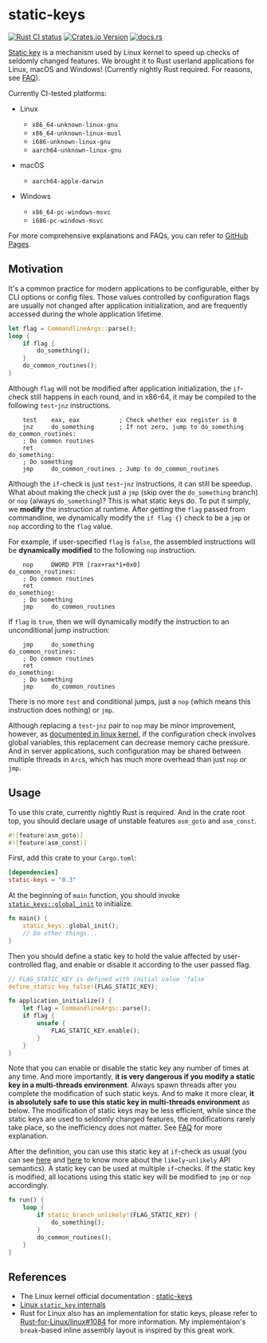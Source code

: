 # static-keys

[![Rust CI status](https://github.com/Evian-Zhang/static-keys/actions/workflows/ci.yml/badge.svg)](https://github.com/Evian-Zhang/static-keys/actions/workflows/ci.yml)
[![Crates.io Version](https://img.shields.io/crates/v/static-keys)](https://crates.io/crates/static-keys)
[![docs.rs](https://img.shields.io/docsrs/static-keys?logo=docs.rs)](https://docs.rs/static-keys)

[Static key](https://docs.kernel.org/staging/static-keys.html) is a mechanism used by Linux kernel to speed up checks of seldomly changed features. We brought it to Rust userland applications for Linux, macOS and Windows! (Currently nightly Rust required. For reasons, see [FAQ](https://evian-zhang.github.io/static-keys/FAQs.html#why-is-nightly-rust-required)).

Currently CI-tested platforms:

* Linux

    * `x86_64-unknown-linux-gnu`
    * `x86_64-unknown-linux-musl`
    * `i686-unknown-linux-gnu`
    * `aarch64-unknown-linux-gnu`
* macOS

    * `aarch64-apple-darwin`
* Windows

    * `x86_64-pc-windows-msvc`
    * `i686-pc-windows-msvc`

For more comprehensive explanations and FAQs, you can refer to [GitHub Pages](https://evian-zhang.github.io/static-keys/).

## Motivation

It's a common practice for modern applications to be configurable, either by CLI options or config files. Those values controlled by configuration flags are usually not changed after application initialization, and are frequently accessed during the whole application lifetime.

```rust
let flag = CommandlineArgs::parse();
loop {
    if flag {
        do_something();
    }
    do_common_routines();
}
```

Although `flag` will not be modified after application initialization, the `if`-check still happens in each round, and in x86-64, it may be compiled to the following `test`-`jnz` instructions.

```x86asm
    test    eax, eax           ; Check whether eax register is 0
    jnz     do_something       ; If not zero, jump to do_something
do_common_routines:
    ; Do common routines
    ret
do_something:
    ; Do something
    jmp     do_common_routines ; Jump to do_common_routines
```

Although the `if`-check is just `test`-`jnz` instructions, it can still be speedup. What about making the check just a `jmp` (skip over the `do_something` branch) or `nop` (always `do_something`)? This is what static keys do. To put it simply, we **modify** the instruction at runtime. After getting the `flag` passed from commandline, we dynamically modify the `if flag {}` check to be a `jmp` or `nop` according to the `flag` value.

For example, if user-specified `flag` is `false`, the assembled instructions will be **dynamically modified** to the following `nop` instruction.

```x86asm
    nop     DWORD PTR [rax+rax*1+0x0]
do_common_routines:
    ; Do common routines
    ret
do_something:
    ; Do something
    jmp     do_common_routines
```

If `flag` is `true`, then we will dynamically modify the instruction to an unconditional jump instruction:

```x86asm
    jmp     do_something
do_common_routines:
    ; Do common routines
    ret
do_something:
    ; Do something
    jmp     do_common_routines
```

There is no more `test` and conditional jumps, just a `nop` (which means this instruction does nothing) or `jmp`.

Although replacing a `test`-`jnz` pair to `nop` may be minor improvement, however, as [documented in linux kernel](https://docs.kernel.org/staging/static-keys.html#motivation), if the configuration check involves global variables, this replacement can decrease memory cache pressure. And in server applications, such configuration may be shared between multiple threads in `Arc`s, which has much more overhead than just `nop` or `jmp`.

## Usage

To use this crate, currently nightly Rust is required. And in the crate root top, you should declare usage of unstable features `asm_goto` and `asm_const`.

```rust
#![feature(asm_goto)]
#![feature(asm_const)]
```

First, add this crate to your `Cargo.toml`:

```toml
[dependencies]
static-keys = "0.3"
```

At the beginning of `main` function, you should invoke [`static_keys::global_init`](https://docs.rs/static-keys/latest/static_keys/fn.global_init.html) to initialize.

```rust
fn main() {
    static_keys::global_init();
    // Do other things...
}
```

Then you should define a static key to hold the value affected by user-controlled flag, and enable or disable it according to the user passed flag.

```rust
// FLAG_STATIC_KEY is defined with initial value `false`
define_static_key_false!(FLAG_STATIC_KEY);

fn application_initialize() {
    let flag = CommandlineArgs::parse();
    if flag {
        unsafe {
            FLAG_STATIC_KEY.enable();
        }
    }
}
```

Note that you can enable or disable the static key any number of times at any time. And more importantly, **it is very dangerous if you modify a static key in a multi-threads environment**. Always spawn threads after you complete the modification of such static keys. And to make it more clear, **it is absolutely safe to use this static key in multi-threads environment** as below. The modification of static keys may be less efficient, while since the static keys are used to seldomly changed features, the modifications rarely take place, so the inefficiency does not matter. See [FAQ](https://evian-zhang.github.io/static-keys/FAQs.html#why-static-keys-must-only-be-modified-in-a-single-thread-environment) for more explanation.

After the definition, you can use this static key at `if`-check as usual (you can see [here](https://doc.rust-lang.org/std/intrinsics/fn.likely.html) and [here](https://kernelnewbies.org/FAQ/LikelyUnlikely) to know more about the `likely`-`unlikely` API semantics). A static key can be used at multiple `if`-checks. If the static key is modified, all locations using this static key will be modified to `jmp` or `nop` accordingly.

```rust
fn run() {
    loop {
        if static_branch_unlikely!(FLAG_STATIC_KEY) {
            do_something();
        }
        do_common_routines();
    }
}
```

## References

* The Linux kernel official documentation : [static-keys](https://docs.kernel.org/staging/static-keys.html)
* [Linux `static_key` internals](https://terenceli.github.io/%E6%8A%80%E6%9C%AF/2019/07/20/linux-static-key-internals)
* Rust for Linux also has an implementation for static keys, please refer to [Rust-for-Linux/linux#1084](https://github.com/Rust-for-Linux/linux/pull/1084) for more information. My implementaion's `break`-based inline assembly layout is inspired by this great work.

